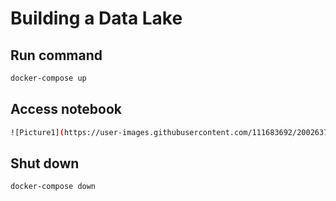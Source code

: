 # Building a Data Lake

## Run command
```sh
docker-compose up
```
## Access notebook
```sh
![Picture1](https://user-images.githubusercontent.com/111683692/200263705-b61cf162-cb71-4cde-8010-bd9b16c39421.png)
```
## Shut down
```sh
docker-compose down
```
